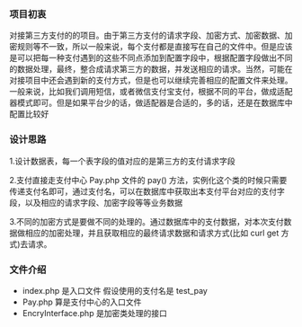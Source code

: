 ### 项目初衷

对接第三方支付的的项目。由于第三方支付的请求字段、加密方式、加密数据、加密规则等不一致，所以一般来说，每个支付都是直接写在自己的文件中。但是应该是可以把每一种支付遇到的这些不同点添加到配置字段中，根据配置字段做出不同的数据处理，最终，整合成请求第三方的数据，并发送相应的请求。当然，可能在对接项目中还会遇到新的支付方式，但是也可以继续完善相应的配置文件来处理。一般来说，比如我们调用短信，或者微信支付宝支付，根据不同的平台，做成适配器模式即可。但是如果平台少的话，做适配器是合适的，多的话，还是在数据库中配置比较好

### 设计思路
1.设计数据表，每一个表字段的值对应的是第三方的支付请求字段

2.支付直接走支付中心 Pay.php 文件的 pay() 方法，实例化这个类的时候只需要传递支付名即可，通过支付名，可以在数据库中获取出本支付平台对应的支付字段，以及相应的请求字段、加密字段等等业务数据

3.不同的加密方式是要做不同的处理的。通过数据库中的支付数据，对本次支付数据做相应的加密处理，并且获取相应的最终请求数据和请求方式(比如 curl get 方式)去请求。

### 文件介绍
- index.php 是入口文件 假设使用的支付名是 test_pay
- Pay.php 算是支付中心的入口文件
- EncryInterface.php 是加密类处理的接口